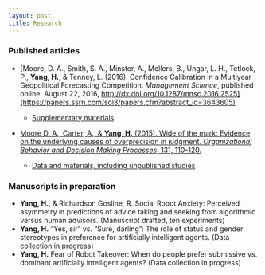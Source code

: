 ```yaml
---
layout: post
title: Research
---
```


### Published articles


* [Moore, D. A., Smith, S. A., Minster, A., Mellers, B., Ungar, L. H., Tetlock, P., **Yang, H.**, & Tenney, L. (2016). Confidence Calibration in a Multiyear Geopolitical Forecasting Competition. _Management Science_, published online: August 22, 2016, http://dx.doi.org/10.1287/mnsc.2016.2525](https://papers.ssrn.com/sol3/papers.cfm?abstract_id=3643605)
	* [Supplementary materials](https://osf.io/ecmk6/)


* [Moore D. A., Carter, A., & **Yang, H.** (2015). Wide of the mark: Evidence on the underlying causes of overprecision in judgment. _Organizational Behavior and Decision Making Processes_, 131, 110-120.](https://papers.ssrn.com/sol3/papers.cfm?abstract_id=3647338)
	* [Data and materials, including unpublished studies](http://learnmoore.org/BDE/)

### Manuscripts in preparation

* **Yang, H.**, & Richardson Gosline, R. Social Robot Anxiety: Perceived asymmetry in predictions of advice taking and seeking from algorithmic versus human advisors. (Manuscript drafted, ten experiments)
* **Yang, H.** “Yes, sir” vs. “Sure, darling”: The role of status and gender stereotypes in preference for artificially intelligent agents. (Data collection in progress)
* **Yang, H.** Fear of Robot Takeover: When do people prefer submissive vs. dominant artificially intelligent agents? (Data collection in progress)